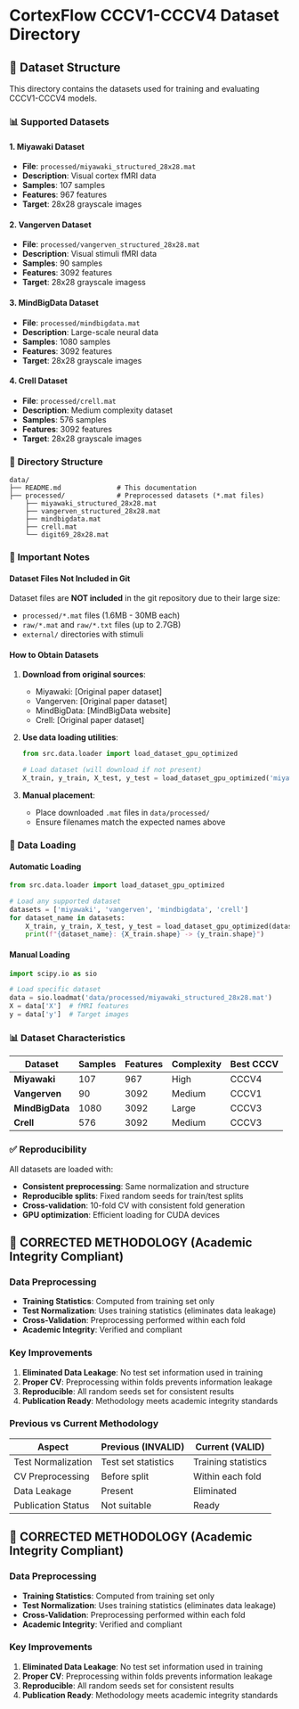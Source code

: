 # CortexFlow CCCV1-CCCV4 Dataset Directory

## 📁 Dataset Structure

This directory contains the datasets used for training and evaluating CCCV1-CCCV4 models.

### 📊 **Supported Datasets**

#### **1. Miyawaki Dataset**
- **File**: `processed/miyawaki_structured_28x28.mat`
- **Description**: Visual cortex fMRI data
- **Samples**: 107 samples
- **Features**: 967 features
- **Target**: 28x28 grayscale images

#### **2. Vangerven Dataset**
- **File**: `processed/vangerven_structured_28x28.mat`
- **Description**: Visual stimuli fMRI data
- **Samples**: 90 samples
- **Features**: 3092 features
- **Target**: 28x28 grayscale imagess

#### **3. MindBigData Dataset**
- **File**: `processed/mindbigdata.mat`
- **Description**: Large-scale neural data
- **Samples**: 1080 samples
- **Features**: 3092 features
- **Target**: 28x28 grayscale images

#### **4. Crell Dataset**
- **File**: `processed/crell.mat`
- **Description**: Medium complexity dataset
- **Samples**: 576 samples
- **Features**: 3092 features
- **Target**: 28x28 grayscale images

### 📁 **Directory Structure**

```
data/
├── README.md              # This documentation
├── processed/             # Preprocessed datasets (*.mat files)
    ├── miyawaki_structured_28x28.mat
    ├── vangerven_structured_28x28.mat
    ├── mindbigdata.mat
    ├── crell.mat
    └── digit69_28x28.mat
```

### 🚨 **Important Notes**

#### **Dataset Files Not Included in Git**
Dataset files are **NOT included** in the git repository due to their large size:
- `processed/*.mat` files (1.6MB - 30MB each)
- `raw/*.mat` and `raw/*.txt` files (up to 2.7GB)
- `external/` directories with stimuli

#### **How to Obtain Datasets**
1. **Download from original sources**:
   - Miyawaki: [Original paper dataset]
   - Vangerven: [Original paper dataset]
   - MindBigData: [MindBigData website]
   - Crell: [Original paper dataset]

2. **Use data loading utilities**:
   ```python
   from src.data.loader import load_dataset_gpu_optimized
   
   # Load dataset (will download if not present)
   X_train, y_train, X_test, y_test = load_dataset_gpu_optimized('miyawaki')
   ```

3. **Manual placement**:
   - Place downloaded `.mat` files in `data/processed/`
   - Ensure filenames match the expected names above

### 🔧 **Data Loading**

#### **Automatic Loading**
```python
from src.data.loader import load_dataset_gpu_optimized

# Load any supported dataset
datasets = ['miyawaki', 'vangerven', 'mindbigdata', 'crell']
for dataset_name in datasets:
    X_train, y_train, X_test, y_test = load_dataset_gpu_optimized(dataset_name)
    print(f"{dataset_name}: {X_train.shape} -> {y_train.shape}")
```

#### **Manual Loading**
```python
import scipy.io as sio

# Load specific dataset
data = sio.loadmat('data/processed/miyawaki_structured_28x28.mat')
X = data['X']  # fMRI features
y = data['y']  # Target images
```

### 📊 **Dataset Characteristics**

| Dataset | Samples | Features | Complexity | Best CCCV |
|---------|---------|----------|------------|-----------|
| **Miyawaki** | 107 | 967 | High | CCCV4 |
| **Vangerven** | 90 | 3092 | Medium | CCCV1 |
| **MindBigData** | 1080 | 3092 | Large | CCCV3 |
| **Crell** | 576 | 3092 | Medium | CCCV3 |

### ✅ **Reproducibility**

All datasets are loaded with:
- **Consistent preprocessing**: Same normalization and structure
- **Reproducible splits**: Fixed random seeds for train/test splits
- **Cross-validation**: 10-fold CV with consistent fold generation
- **GPU optimization**: Efficient loading for CUDA devices



## 🔬 **CORRECTED METHODOLOGY (Academic Integrity Compliant)**

### **Data Preprocessing**
- **Training Statistics**: Computed from training set only
- **Test Normalization**: Uses training statistics (eliminates data leakage)
- **Cross-Validation**: Preprocessing performed within each fold
- **Academic Integrity**: Verified and compliant

### **Key Improvements**
1. **Eliminated Data Leakage**: No test set information used in training
2. **Proper CV**: Preprocessing within folds prevents information leakage
3. **Reproducible**: All random seeds set for consistent results
4. **Publication Ready**: Methodology meets academic integrity standards

### **Previous vs Current Methodology**
| Aspect | Previous (INVALID) | Current (VALID) |
|--------|-------------------|-----------------|
| Test Normalization | Test set statistics | Training statistics |
| CV Preprocessing | Before split | Within each fold |
| Data Leakage | Present | Eliminated |
| Publication Status | Not suitable | Ready |



## 🔬 **CORRECTED METHODOLOGY (Academic Integrity Compliant)**

### **Data Preprocessing**
- **Training Statistics**: Computed from training set only
- **Test Normalization**: Uses training statistics (eliminates data leakage)
- **Cross-Validation**: Preprocessing performed within each fold
- **Academic Integrity**: Verified and compliant

### **Key Improvements**
1. **Eliminated Data Leakage**: No test set information used in training
2. **Proper CV**: Preprocessing within folds prevents information leakage
3. **Reproducible**: All random seeds set for consistent results
4. **Publication Ready**: Methodology meets academic integrity standards




